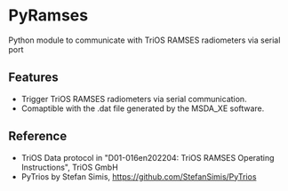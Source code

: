 # PyRamses
Python module to communicate with TriOS RAMSES radiometers via serial port

## Features
- Trigger TriOS RAMSES radiometers via serial communication.
- Comaptible with the .dat file generated by the MSDA_XE software.

## Reference
- TriOS Data protocol in "D01-016en202204: TriOS RAMSES Operating Instructions", TriOS GmbH
- PyTrios by Stefan Simis, https://github.com/StefanSimis/PyTrios

